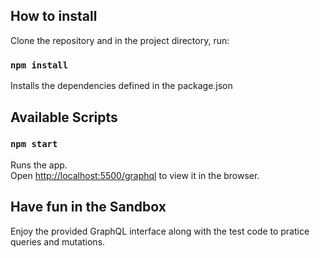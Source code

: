 ## How to install

Clone the repository and in the project directory, run:

### `npm install`

Installs the dependencies defined in the package.json

## Available Scripts

### `npm start`

Runs the app.\
Open [http://localhost:5500/graphql](http://localhost:5500/graphql) to view it in the browser.


## Have fun in the Sandbox
Enjoy the provided GraphQL interface along with the test code to pratice queries and mutations.
